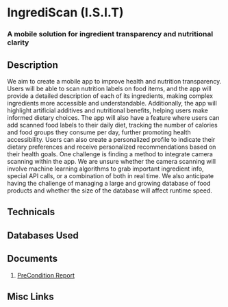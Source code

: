 # IngrediScan (I.S.I.T)
### A mobile solution for ingredient transparency and nutritional clarity

## Description
We aim to create a mobile app to improve health and nutrition transparency. Users will be able to scan nutrition labels on food items, and the app will provide a detailed description of each of its ingredients, making complex ingredients more accessible and understandable. Additionally, the app will highlight artificial additives and nutritional benefits, helping users make informed dietary choices. The app will also have a feature where users can add scanned food labels to their daily diet, tracking the number of calories and food groups they consume per day, further promoting health accessibility. Users can also create a personalized profile to indicate their dietary preferences and receive personalized recommendations based on their health goals. One challenge is finding a method to integrate camera scanning within the app. We are unsure whether the camera scanning will involve machine learning algorithms to grab important ingredient info, special API calls, or a combination of both in real time. We also anticipate having the challenge of managing a large and growing database of food products and whether the size of the database will affect runtime speed. 

## Technicals

## Databases Used

## Documents
1. [PreCondition Report](https://docs.google.com/document/d/1-pxEQ8qhrdBURnaxEpLjr92rGk1bMG7kKCMM68TOLPs/edit?tab=t.0)

## Misc Links